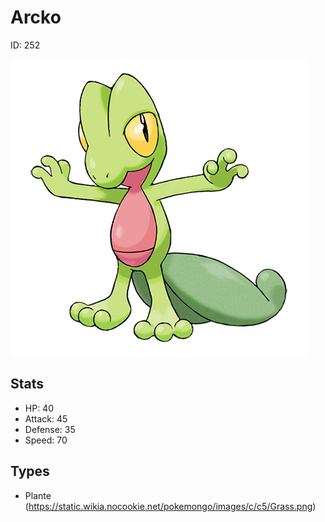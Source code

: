 # Arcko


ID: 252

![](https://raw.githubusercontent.com/PokeAPI/sprites/master/sprites/pokemon/other/official-artwork/252.png "Arcko")

## Stats


 - HP: 40
 - Attack: 45
 - Defense: 35
 - Speed: 70

## Types


 - Plante (https://static.wikia.nocookie.net/pokemongo/images/c/c5/Grass.png)
